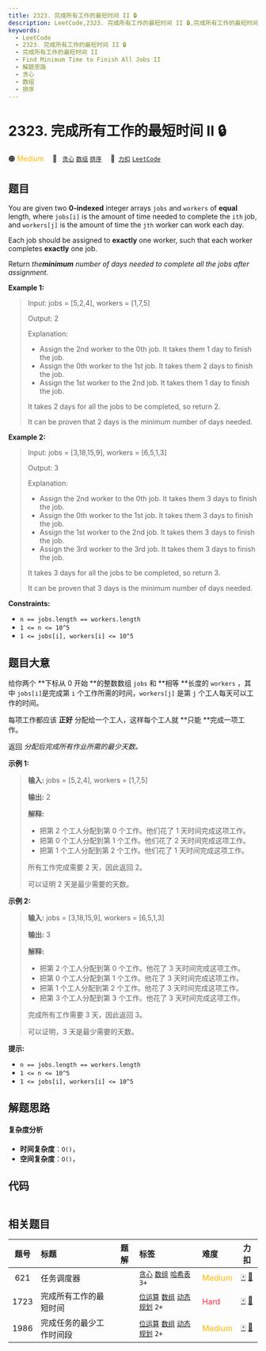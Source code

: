 ```yaml
---
title: 2323. 完成所有工作的最短时间 II 🔒
description: LeetCode,2323. 完成所有工作的最短时间 II 🔒,完成所有工作的最短时间 II,Find Minimum Time to Finish All Jobs II,解题思路,贪心,数组,排序
keywords:
  - LeetCode
  - 2323. 完成所有工作的最短时间 II 🔒
  - 完成所有工作的最短时间 II
  - Find Minimum Time to Finish All Jobs II
  - 解题思路
  - 贪心
  - 数组
  - 排序
---
```


# 2323. 完成所有工作的最短时间 II 🔒

🟠 <font color=#ffb800>Medium</font>&emsp; 🔖&ensp; [`贪心`](/tag/greedy.md) [`数组`](/tag/array.md) [`排序`](/tag/sorting.md)&emsp; 🔗&ensp;[`力扣`](https://leetcode.cn/problems/find-minimum-time-to-finish-all-jobs-ii) [`LeetCode`](https://leetcode.com/problems/find-minimum-time-to-finish-all-jobs-ii)

## 题目

You are given two **0-indexed** integer arrays `jobs` and `workers` of
**equal** length, where `jobs[i]` is the amount of time needed to complete the
`ith` job, and `workers[j]` is the amount of time the `jth` worker can work
each day.

Each job should be assigned to **exactly** one worker, such that each worker
completes **exactly** one job.

Return _the**minimum** number of days needed to complete all the jobs after
assignment._



**Example 1:**

> Input: jobs = [5,2,4], workers = [1,7,5]
> 
> Output: 2
> 
> Explanation:
> - Assign the 2nd worker to the 0th job. It takes them 1 day to finish the job.
> - Assign the 0th worker to the 1st job. It takes them 2 days to finish the job.
> - Assign the 1st worker to the 2nd job. It takes them 1 day to finish the job.
> 
> It takes 2 days for all the jobs to be completed, so return 2.
> 
> It can be proven that 2 days is the minimum number of days needed.

**Example 2:**

> Input: jobs = [3,18,15,9], workers = [6,5,1,3]
> 
> Output: 3
> 
> Explanation:
> - Assign the 2nd worker to the 0th job. It takes them 3 days to finish the job.
> - Assign the 0th worker to the 1st job. It takes them 3 days to finish the job.
> - Assign the 1st worker to the 2nd job. It takes them 3 days to finish the job.
> - Assign the 3rd worker to the 3rd job. It takes them 3 days to finish the job.
> 
> It takes 3 days for all the jobs to be completed, so return 3.
> 
> It can be proven that 3 days is the minimum number of days needed.

**Constraints:**

  * `n == jobs.length == workers.length`
  * `1 <= n <= 10^5`
  * `1 <= jobs[i], workers[i] <= 10^5`


## 题目大意

给你两个 **下标从 0 开始  **的整数数组 `jobs` 和 **相等  **长度的 `workers` ，其中 `jobs[i]`是完成第 `i`
个工作所需的时间，`workers[j]` 是第 `j` 个工人每天可以工作的时间。

每项工作都应该 **正好** 分配给一个工人，这样每个工人就 **只能  **完成一项工作。

返回 _分配后完成所有作业所需的最少天数。_



**示例 1:**

> 
> 
> 
> 
> 
> **输入:** jobs = [5,2,4], workers = [1,7,5]
> 
> **输出:** 2
> 
> **解释:**
> - 把第 2 个工人分配到第 0 个工作。他们花了 1 天时间完成这项工作。
> - 把第 0 个工人分配到第 1 个工作。他们花了 2 天时间完成这项工作。
> - 把第 1 个工人分配到第 2 个工作。他们花了 1 天时间完成这项工作。
> 
> 所有工作完成需要 2 天，因此返回 2。
> 
> 可以证明 2 天是最少需要的天数。
> 
> 

**示例 2:**

> 
> 
> 
> 
> 
> **输入:** jobs = [3,18,15,9], workers = [6,5,1,3]
> 
> **输出:** 3
> 
> **解释:**
> - 把第 2 个工人分配到第 0 个工作。他花了 3 天时间完成这项工作。
> - 把第 0 个工人分配到第 1 个工作。他花了 3 天时间完成这项工作。
> - 把第 1 个工人分配到第 2 个工作。他花了 3 天时间完成这项工作。
> - 把第 3 个工人分配到第 3 个工作。他花了 3 天时间完成这项工作。
> 
> 完成所有工作需要 3 天，因此返回 3。
> 
> 可以证明，3 天是最少需要的天数。
> 
> 



**提示:**

  * `n == jobs.length == workers.length`
  * `1 <= n <= 10^5`
  * `1 <= jobs[i], workers[i] <= 10^5`


## 解题思路

#### 复杂度分析

- **时间复杂度**：`O()`，
- **空间复杂度**：`O()`，

## 代码

```javascript

```

## 相关题目

<!-- prettier-ignore -->
| 题号 | 标题 | 题解 | 标签 | 难度 | 力扣 |
| :------: | :------ | :------: | :------ | :------ | :------: |
| 621 | 任务调度器 |  |  [`贪心`](/tag/greedy.md) [`数组`](/tag/array.md) [`哈希表`](/tag/hash-table.md) `3+` | <font color=#ffb800>Medium</font> | [🀄️](https://leetcode.cn/problems/task-scheduler) [🔗](https://leetcode.com/problems/task-scheduler) |
| 1723 | 完成所有工作的最短时间 |  |  [`位运算`](/tag/bit-manipulation.md) [`数组`](/tag/array.md) [`动态规划`](/tag/dynamic-programming.md) `2+` | <font color=#ff334b>Hard</font> | [🀄️](https://leetcode.cn/problems/find-minimum-time-to-finish-all-jobs) [🔗](https://leetcode.com/problems/find-minimum-time-to-finish-all-jobs) |
| 1986 | 完成任务的最少工作时间段 |  |  [`位运算`](/tag/bit-manipulation.md) [`数组`](/tag/array.md) [`动态规划`](/tag/dynamic-programming.md) `2+` | <font color=#ffb800>Medium</font> | [🀄️](https://leetcode.cn/problems/minimum-number-of-work-sessions-to-finish-the-tasks) [🔗](https://leetcode.com/problems/minimum-number-of-work-sessions-to-finish-the-tasks) |
